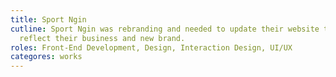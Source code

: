 ```yaml
---
title: Sport Ngin
cutline: Sport Ngin was rebranding and needed to update their website to better
  reflect their business and new brand.
roles: Front-End Development, Design, Interaction Design, UI/UX
categores: works
---
```

